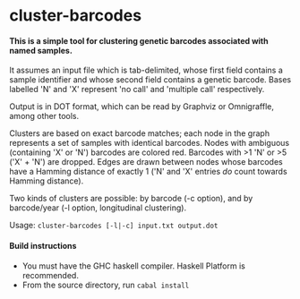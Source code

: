 # cluster-barcodes
#### This is a simple tool for clustering genetic barcodes associated with named samples.

It assumes an input file which is tab-delimited, whose first field contains a 
sample identifier and whose second field contains a genetic barcode.
Bases labelled 'N' and 'X' represent 'no call' and 'multiple call' respectively.

Output is in DOT format, which can be read by Graphviz or Omnigraffle, among 
other tools.

Clusters are based on exact barcode matches; each node in the graph represents
a set of samples with identical barcodes. Nodes with ambiguous (containing 'X' 
or 'N') barcodes are colored red. Barcodes with >1 'N' or >5 ('X' + 'N') are 
dropped. Edges are drawn between nodes whose barcodes have a Hamming distance of
exactly 1 ('N' and 'X' entries *do* count towards Hamming distance).

Two kinds of clusters are possible: by barcode (-c option), and by barcode/year 
(-l option, longitudinal clustering).

Usage: `cluster-barcodes [-l|-c] input.txt output.dot`

#### Build instructions
* You must have the GHC haskell compiler. Haskell Platform is recommended.
* From the source directory, run `cabal install`